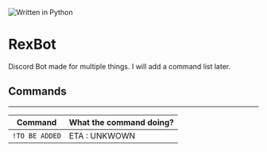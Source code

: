 ![Written in Python](https://img.shields.io/badge/--orange?logo=python)

# RexBot

Discord Bot made for multiple things. I will add a command list later.

## Commands

_____________________________________
| Command | What the command doing? |
| ------- | ----------------------- |
| `!TO BE ADDED` | ETA : UNKWOWN |
